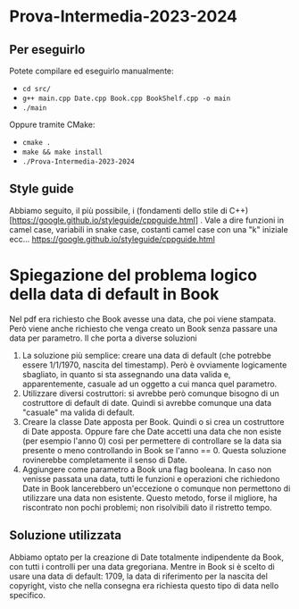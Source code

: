 # Prova-Intermedia-2023-2024
## Per eseguirlo
Potete compilare ed eseguirlo manualmente:
- `cd src/`
- `g++ main.cpp Date.cpp Book.cpp BookShelf.cpp -o main`
- `./main`

Oppure tramite CMake:
- `cmake .`
- `make && make install`
- `./Prova-Intermedia-2023-2024`

## Style guide
Abbiamo seguito, il più possibile, i (fondamenti dello stile di C++)[https://google.github.io/styleguide/cppguide.html] . Vale a dire funzioni in camel case, variabili in snake case, costanti camel case con una "k" iniziale ecc...
https://google.github.io/styleguide/cppguide.html

# Spiegazione del problema logico della data di default in Book
Nel pdf era richiesto che Book avesse una data, che poi viene stampata. Però viene anche richiesto che venga creato un Book senza passare una data per parametro.
Il che porta a diverse soluzioni
1. La soluzione più semplice: creare una data di default (che potrebbe essere 1/1/1970, nascita del timestamp). Però è ovviamente logicamente sbagliato, in quanto si sta assegnando una data valida e, apparentemente, casuale ad un oggetto a cui manca quel parametro.
2. Utilizzare diversi costruttori: si avrebbe però comunque bisogno di un costruttore di default di date. Quindi si avrebbe comunque una data "casuale" ma valida di default.
3. Creare la classe Date apposta per Book. Quindi o si crea un costruttore di Date apposta. Oppure fare che Date accetti una data che non esiste (per esempio l'anno 0) così per permettere di controllare se la data sia presente o meno controllando in Book se l'anno == 0. Questa soluzione rovinerebbe completamente il senso di Date.
4. Aggiungere come parametro a Book una flag booleana. In caso non venisse passata una data, tutti le funzioni e operazioni che richiedono Date in Book lancerebbero un'eccezione o comunque non permettono di utilizzare una data non esistente. Questo metodo, forse il migliore, ha riscontrato non pochi problemi; non risolvibili dato il ristretto tempo.

## Soluzione utilizzata
Abbiamo optato per la creazione di Date totalmente indipendente da Book, con tutti i controlli per una data gregoriana. Mentre in Book si è scelto di usare una data di default: 1709, la data di riferimento per la nascita del copyright, visto che nella consegna era richiesta questo tipo di data nello specifico.
   
